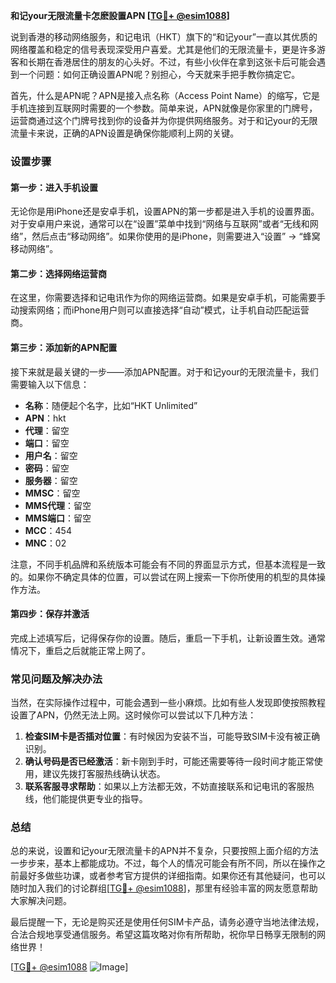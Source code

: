 **和记your无限流量卡怎麽設置APN [[TG💪+ @esim1088](https://t.me/s/esim1088)]**

说到香港的移动网络服务，和记电讯（HKT）旗下的“和记your”一直以其优质的网络覆盖和稳定的信号表现深受用户喜爱。尤其是他们的无限流量卡，更是许多游客和长期在香港居住的朋友的心头好。不过，有些小伙伴在拿到这张卡后可能会遇到一个问题：如何正确设置APN呢？别担心，今天就来手把手教你搞定它。

首先，什么是APN呢？APN是接入点名称（Access Point Name）的缩写，它是手机连接到互联网时需要的一个参数。简单来说，APN就像是你家里的门牌号，运营商通过这个门牌号找到你的设备并为你提供网络服务。对于和记your的无限流量卡来说，正确的APN设置是确保你能顺利上网的关键。

### 设置步骤

#### 第一步：进入手机设置
无论你是用iPhone还是安卓手机，设置APN的第一步都是进入手机的设置界面。对于安卓用户来说，通常可以在“设置”菜单中找到“网络与互联网”或者“无线和网络”，然后点击“移动网络”。如果你使用的是iPhone，则需要进入“设置” -> “蜂窝移动网络”。

#### 第二步：选择网络运营商
在这里，你需要选择和记电讯作为你的网络运营商。如果是安卓手机，可能需要手动搜索网络；而iPhone用户则可以直接选择“自动”模式，让手机自动匹配运营商。

#### 第三步：添加新的APN配置
接下来就是最关键的一步——添加APN配置。对于和记your的无限流量卡，我们需要输入以下信息：

- **名称**：随便起个名字，比如“HKT Unlimited”
- **APN**：hkt
- **代理**：留空
- **端口**：留空
- **用户名**：留空
- **密码**：留空
- **服务器**：留空
- **MMSC**：留空
- **MMS代理**：留空
- **MMS端口**：留空
- **MCC**：454
- **MNC**：02

注意，不同手机品牌和系统版本可能会有不同的界面显示方式，但基本流程是一致的。如果你不确定具体的位置，可以尝试在网上搜索一下你所使用的机型的具体操作方法。

#### 第四步：保存并激活
完成上述填写后，记得保存你的设置。随后，重启一下手机，让新设置生效。通常情况下，重启之后就能正常上网了。

### 常见问题及解决办法

当然，在实际操作过程中，可能会遇到一些小麻烦。比如有些人发现即使按照教程设置了APN，仍然无法上网。这时候你可以尝试以下几种方法：

1. **检查SIM卡是否插对位置**：有时候因为安装不当，可能导致SIM卡没有被正确识别。
2. **确认号码是否已经激活**：新卡刚到手时，可能还需要等待一段时间才能正常使用，建议先拨打客服热线确认状态。
3. **联系客服寻求帮助**：如果以上方法都无效，不妨直接联系和记电讯的客服热线，他们能提供更专业的指导。

### 总结

总的来说，设置和记your无限流量卡的APN并不复杂，只要按照上面介绍的方法一步步来，基本上都能成功。不过，每个人的情况可能会有所不同，所以在操作之前最好多做些功课，或者参考官方提供的详细指南。如果你还有其他疑问，也可以随时加入我们的讨论群组[[TG💪+ @esim1088](https://t.me/s/esim1088)]，那里有经验丰富的网友愿意帮助大家解决问题。

最后提醒一下，无论是购买还是使用任何SIM卡产品，请务必遵守当地法律法规，合法合规地享受通信服务。希望这篇攻略对你有所帮助，祝你早日畅享无限制的网络世界！

[[TG💪+ @esim1088](https://t.me/s/esim1088) ![Image](https://i.postimg.cc/4NQfJmqS/Snipaste-2025-05-13-00-14-12.png)]